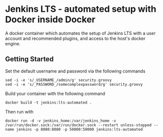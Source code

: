 # Jenkins LTS - automated setup with Docker inside Docker

A docker container which automates the setup of Jenkins LTS with a user account and recommended plugins, and access to the host's docker engine.

## Getting Started

Set the default username and password via the following commands
```
sed -i -e 's/_USERNAME_/admin/g' security.groovy
sed -i -e 's/_PASSWORD_/somecomplexpassword/g' security.groovy
```

Build your container with the following command
```
docker build -t jenkins:lts-automated .
```

Then run with
```
docker run -d -v jenkins_home:/var/jenkins_home -v /var/run/docker.sock:/var/run/docker.sock --restart unless-stopped --name jenkins -p 8080:8080 -p 50000:50000 jenkins:lts-automated
```
